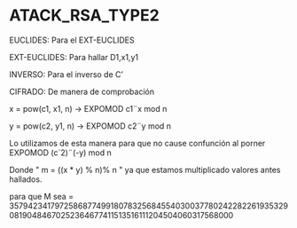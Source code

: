 # ATACK_RSA_TYPE2

EUCLIDES: Para el EXT-EUCLIDES

EXT-EUCLIDES: Para hallar D1,x1,y1

INVERSO: Para el inverso de C’

CIFRADO: De manera de comprobación



x = pow(c1, x1, n) -> EXPOMOD c1¨x mod n 


y = pow(c2, y1, n) -> EXPOMOD c2¨y mod n 


Lo utilizamos de esta manera para que no cause confunción al porner EXPOMOD (c´2)¨(-y) mod n 


Donde " m = ((x * y) % n)% n " ya que estamos multiplicado valores antes hallados.


para que M sea = 35794234179725868774991807832568455403003778024228226193532908190484670252364677411513516111204504060317568000
